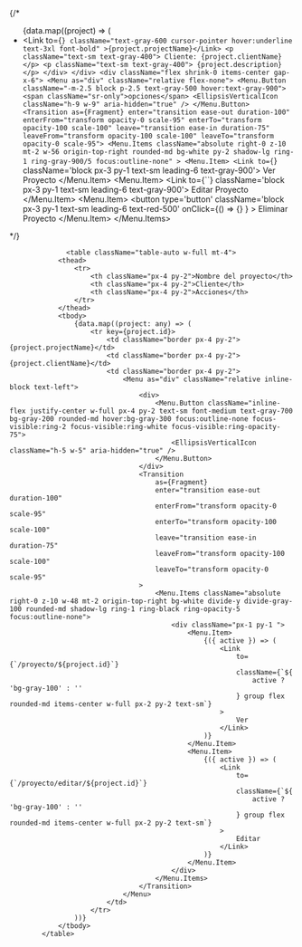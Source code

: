                
{/*<ul role="list" className="divide-y divide-gray-100 border border-gray-100 mt-10 bg-white shadow-lg">
    {data.map((project) => (
      <li key={project._id} className="flex justify-between gap-x-6 px-5 py-10">
          <div className="flex min-w-0 gap-x-4">
              <div className="min-w-0 flex-auto space-y-2">
                  <Link to={``}
                      className="text-gray-600 cursor-pointer hover:underline text-3xl font-bold"
                  >{project.projectName}</Link>
                  <p className="text-sm text-gray-400">
                      Cliente: {project.clientName}
                  </p>
                  <p className="text-sm text-gray-400">
                      {project.description}
                  </p>
              </div>
          </div>
          <div className="flex shrink-0 items-center gap-x-6">
              <Menu as="div" className="relative flex-none">
                  <Menu.Button className="-m-2.5 block p-2.5 text-gray-500 hover:text-gray-900">
                      <span className="sr-only">opciones</span>
                      <EllipsisVerticalIcon className="h-9 w-9" aria-hidden="true" />
                  </Menu.Button>
                  <Transition as={Fragment} enter="transition ease-out duration-100"
                      enterFrom="transform opacity-0 scale-95" enterTo="transform opacity-100 scale-100"
                      leave="transition ease-in duration-75" leaveFrom="transform opacity-100 scale-100"
                      leaveTo="transform opacity-0 scale-95">
                      <Menu.Items
                          className="absolute right-0 z-10 mt-2 w-56 origin-top-right rounded-md bg-white py-2 shadow-lg ring-1 ring-gray-900/5 focus:outline-none"
                      >
                              <Menu.Item>
                                  <Link to={``}
                                      className='block px-3 py-1 text-sm leading-6 text-gray-900'>
                                  Ver Proyecto
                                  </Link>
                              </Menu.Item>
                              <Menu.Item>
                                  <Link to={``}
                                      className='block px-3 py-1 text-sm leading-6 text-gray-900'>
                                  Editar Proyecto
                                  </Link>
                              </Menu.Item>
                              <Menu.Item>
                                  <button 
                                      type='button' 
                                      className='block px-3 py-1 text-sm leading-6 text-red-500'
                                      onClick={() => {} }
                                  >
                                      Eliminar Proyecto
                                  </button>
                              </Menu.Item>
                      </Menu.Items>
                  </Transition>
              </Menu>
          </div>
      </li>
    </ul> */}



                  <table className="table-auto w-full mt-4">
                <thead>
                    <tr>
                        <th className="px-4 py-2">Nombre del proyecto</th>
                        <th className="px-4 py-2">Cliente</th>
                        <th className="px-4 py-2">Acciones</th>
                    </tr>
                </thead>
                <tbody>
                    {data.map((project: any) => (
                        <tr key={project.id}>
                            <td className="border px-4 py-2">{project.projectName}</td>
                            <td className="border px-4 py-2">{project.clientName}</td>
                            <td className="border px-4 py-2">
                                <Menu as="div" className="relative inline-block text-left">
                                    <div>
                                        <Menu.Button className="inline-flex justify-center w-full px-4 py-2 text-sm font-medium text-gray-700 bg-gray-200 rounded-md hover:bg-gray-300 focus:outline-none focus-visible:ring-2 focus-visible:ring-white focus-visible:ring-opacity-75">
                                            <EllipsisVerticalIcon className="h-5 w-5" aria-hidden="true" />
                                        </Menu.Button>
                                    </div>
                                    <Transition
                                        as={Fragment}
                                        enter="transition ease-out duration-100"
                                        enterFrom="transform opacity-0 scale-95"
                                        enterTo="transform opacity-100 scale-100"
                                        leave="transition ease-in duration-75"
                                        leaveFrom="transform opacity-100 scale-100"
                                        leaveTo="transform opacity-0 scale-95"
                                    >
                                        <Menu.Items className="absolute right-0 z-10 w-48 mt-2 origin-top-right bg-white divide-y divide-gray-100 rounded-md shadow-lg ring-1 ring-black ring-opacity-5 focus:outline-none">
                                            <div className="px-1 py-1 ">
                                                <Menu.Item>
                                                    {({ active }) => (
                                                        <Link
                                                            to={`/proyecto/${project.id}`}
                                                            className={`${
                                                                active ? 'bg-gray-100' : ''
                                                            } group flex rounded-md items-center w-full px-2 py-2 text-sm`}
                                                        >
                                                            Ver
                                                        </Link>
                                                    )}
                                                </Menu.Item>
                                                <Menu.Item>
                                                    {({ active }) => (
                                                        <Link
                                                            to={`/proyecto/editar/${project.id}`}
                                                            className={`${
                                                                active ? 'bg-gray-100' : ''
                                                            } group flex rounded-md items-center w-full px-2 py-2 text-sm`}
                                                        >
                                                            Editar
                                                        </Link>
                                                    )}
                                                </Menu.Item>
                                            </div>
                                        </Menu.Items>
                                    </Transition>
                                </Menu>
                            </td>
                        </tr>
                    ))}
                </tbody>
            </table>